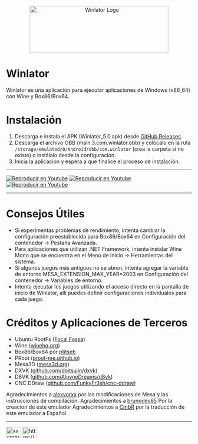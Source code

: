 <p align="center">
    <img src="https://cdn.discordapp.com/attachments/1120450661050499083/1204158914984280085/winlator_Es.png?ex=65d3b761&is=65c14261&hm=2087826540fd2b6e1b8f7a32ac18b9acddfa9cda27144c9e66b25d6d05680b74" width="376" height="128" alt="Winlator Logo" />
</p>


# Winlator

Winlator es una aplicación para ejecutar aplicaciones de Windows (x86_64) con Wine y Box86/Box64.

# Instalación

1. Descarga e instala el APK (Winlator_5.0.apk) desde [GitHub Releases](https://github.com/YourTeachermd/Winlator-Es/releases).
2. Descarga el archivo OBB (main.3.com.winlator.obb) y colócalo en la ruta `/storage/emulated/0/Android/obb/com.winlator` (crea la carpeta si no existe) o instálalo desde la configuración.
3. Inicia la aplicación y espera a que finalice el proceso de instalación.

----

[![Reproducir en Youtube](https://cdn.discordapp.com/attachments/1120450661050499083/1204176018454093924/Picsart_24-02-05_12-58-13-195.jpg?ex=65d3c74f&is=65c1524f&hm=40c3cb0989638fa09b4a33f159a484c96839fa644350f975541eadc1f0933728&)](https://www.youtube.com/watch?v=-D6Vok2J-Ek)
[![Reproducir en Youtube](https://img.youtube.com/vi/9E4wnKf2OsI/2.jpg)](https://www.youtube.com/watch?v=9E4wnKf2OsI)
[![Reproducir en Youtube](https://img.youtube.com/vi/czEn4uT3Ja8/2.jpg)](https://www.youtube.com/watch?v=czEn4uT3Ja8)

----

# Consejos Útiles
- Si experimentas problemas de rendimiento, intenta cambiar la configuración preestablecida para Box86/Box64 en Configuración del contenedor -> Pestaña Avanzada.
- Para aplicaciones que utilizan .NET Framework, intenta instalar Wine Mono que se encuentra en el Menú de inicio -> Herramientas del sistema.
- Si algunos juegos más antiguos no se abren, intenta agregar la variable de entorno MESA_EXTENSION_MAX_YEAR=2003 en Configuración del contenedor -> Variables de entorno.
- Intenta ejecutar los juegos utilizando el acceso directo en la pantalla de inicio de Winlator, allí puedes definir configuraciones individuales para cada juego.

# Créditos y Aplicaciones de Terceros
- Ubuntu RootFs ([Focal Fossa](https://releases.ubuntu.com/focal))
- Wine ([winehq.org](https://www.winehq.org/))
- Box86/Box64 por [ptitseb](https://github.com/ptitSeb)
- PRoot ([proot-me.github.io](https://proot-me.github.io))
- Mesa3D ([mesa3d.org](https://www.mesa3d.org))
- DXVK ([github.com/doitsujin/dxvk](https://github.com/doitsujin/dxvk))
- D8VK ([github.com/AlpyneDreams/d8vk](https://github.com/AlpyneDreams/d8vk))
- CNC DDraw ([github.com/FunkyFr3sh/cnc-ddraw](https://github.com/FunkyFr3sh/cnc-ddraw))

Agradecimientos a [alexvorxx](https://github.com/alexvorxx) por las modificaciones de Mesa y las instrucciones de compilación.
Agradecimientos a [brunodev85](https://github.com/brunodev85) Por la creacion de este emulador
Agradecimientos a [CmbR](https://youtube.com/@Retired64) por la traducción de este emulador a Español

________________________________________________________________________________________________________________________
<p align="left">
<a href="https://youtube.com/@Retired64" target="blank"><img align="center" src="https://raw.githubusercontent.com/rahuldkjain/github-profile-readme-generator/master/src/images/icons/Social/youtube.svg" alt="xxcmbrxx" height="30" width="40" /></a>
<a href="https://discord.com/invite/c8xzhnvmB8" target="blank"><img align="center" src="https://raw.githubusercontent.com/rahuldkjain/github-profile-readme-generator/master/src/images/icons/Social/discord.svg" alt="https://discord.gg/CdCujG4WcU" height="30" width="40" /></a>
</p>
